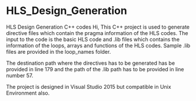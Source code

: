 # HLS_Design_Generation
HLS Design Generation C++ codes
Hi,
This C++ project is used to generate directive files which contain the pragma information of the HLS codes. The input to the code is the basic HLS code and .lib files which contains the information of the loops, arrays and functions of the HLS codes. Sample .lib files are provided in the loop_names folder. 

The destination path where the directives has to be generated has be provided in line 179 and the path of the .lib path has to be provided in line number 57.

The project is designed in Visual Studio 2015 but compatible in Unix Environment also.
